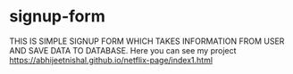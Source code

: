 # signup-form
THIS IS SIMPLE SIGNUP FORM WHICH TAKES INFORMATION FROM USER AND SAVE DATA TO DATABASE.
Here you can see my project
https://abhijeetnishal.github.io/netflix-page/index1.html
